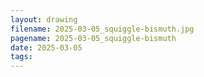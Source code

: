 ```yaml
---
layout: drawing
filename: 2025-03-05_squiggle-bismuth.jpg
pagename: 2025-03-05_squiggle-bismuth
date: 2025-03-05
tags:
---
```

